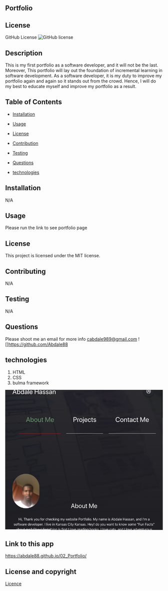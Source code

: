 ## Portfolio

## License
   GitHub License ![GitHub license](https://img.shields.io/badge/license-MIT-coral.svg)
   
## Description
 This is my first portfolio as a software developer, and it will not be the last. Moreover, This portfolio will lay out the foundation of incremental learning in software development. As a software developer, it is my duty to improve my portfolio again and again so it stands out from the crowd. Hence, I will do my best to educate myself and improve my portfolio as a result.    
   
   ## Table of Contents

   * [Installation](#installation)

   * [Usage](#usage)

   * [License](#license)

   * [Contribution](#contributing)

   * [Testing](#testing)

   * [Questions](#questions)
   * [technologies](#technologies)

## Installation
  N/A

## Usage
 Please run the link to see portfolio page

## License
This project is licensed under the MIT license.
 
 

## Contributing
 N/A

## Testing
 N/A


## Questions
Please shoot me an email for more info
cabdale989@gmail.com
![]https://github.com/Abdale88
     
    


## technologies
1. HTML
2. CSS
3. bulma framework


![Work_Schedule](Images/screenshot.png)

## Link to this app
https://abdale88.github.io/02_Portfolio/

## License and copyright

[Licence](https://github.com/Abdale88/02_Portfolio/blob/main/license/mylicense)
